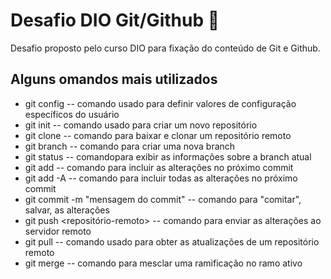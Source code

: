 # Desafio DIO Git/Github 🚀

Desafio proposto pelo curso DIO para fixação do conteúdo de Git e Github.

## Alguns omandos mais utilizados

- git config -- comando usado para definir valores de configuração específicos do usuário
- git init -- comando usado para criar um novo repositório
- git clone -- comando para baixar e clonar um repositório remoto
- git branch <nome-da-branch> -- comando para criar uma nova branch
- git status -- comandopara exibir as informações sobre a branch atual
- git add <arquivo> -- comando para incluir as alterações no próximo commit
- git add -A -- comando para incluir todas as alterações no próximo commit
- git commit -m "mensagem do commit" -- comando para "comitar", salvar, as alterações
- git push <repositório-remoto> -- comando para enviar as alterações ao servidor remoto
- git pull -- comando usado para obter as atualizações de um repositório remoto
- git merge -- comando para mesclar uma ramificação no ramo ativo

